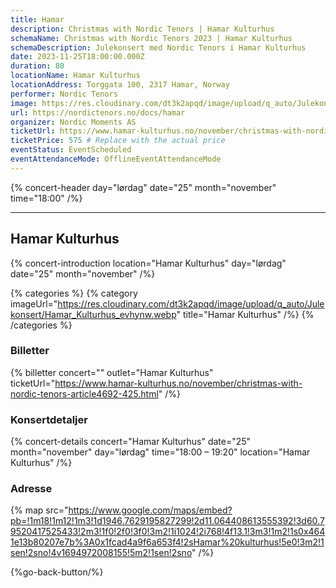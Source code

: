 ```yaml
---
title: Hamar
description: Christmas with Nordic Tenors | Hamar Kulturhus
schemaName: Christmas with Nordic Tenors 2023 | Hamar Kulturhus
schemaDescription: Julekonsert med Nordic Tenors i Hamar Kulturhus
date: 2023-11-25T18:00:00.000Z
duration: 80
locationName: Hamar Kulturhus
locationAddress: Torggata 100, 2317 Hamar, Norway
performer: Nordic Tenors
image: https://res.cloudinary.com/dt3k2apqd/image/upload/q_auto/Julekonsert/schema_-_hamar_konserthus_vqohxr.webp
url: https://nordictenors.no/docs/hamar
organizer: Nordic Moments AS
ticketUrl: https://www.hamar-kulturhus.no/november/christmas-with-nordic-tenors-article4692-425.html
ticketPrice: 575 # Replace with the actual price
eventStatus: EventScheduled
eventAttendanceMode: OfflineEventAttendanceMode
---
```


{% concert-header day="lørdag" date="25" month="november" time="18:00" /%}

---

## Hamar Kulturhus

{% concert-introduction location="Hamar Kulturhus" day="lørdag" date="25" month="november" /%}

{% categories %}
{% category imageUrl="https://res.cloudinary.com/dt3k2apqd/image/upload/q_auto/Julekonsert/Hamar_Kulturhus_evhynw.webp" title="Hamar Kulturhus" /%}
{% /categories %}

### Billetter

{% billetter concert="" outlet="Hamar Kulturhus" ticketUrl="https://www.hamar-kulturhus.no/november/christmas-with-nordic-tenors-article4692-425.html" /%}

### Konsertdetaljer

{% concert-details concert="Hamar Kulturhus" date="25" month="november" day="lørdag" time="18:00 – 19:20" location="Hamar Kulturhus" /%}

### Adresse

{% map src="https://www.google.com/maps/embed?pb=!1m18!1m12!1m3!1d1946.7629195827299!2d11.064408613555392!3d60.79520417525433!2m3!1f0!2f0!3f0!3m2!1i1024!2i768!4f13.1!3m3!1m2!1s0x4641e13b80207e7b%3A0x1fcad4a9f6a653f4!2sHamar%20kulturhus!5e0!3m2!1sen!2sno!4v1694972008155!5m2!1sen!2sno" /%}

{%go-back-button/%}
